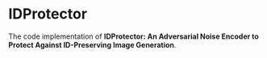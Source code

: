 # IDProtector
The code implementation of **IDProtector: An Adversarial Noise Encoder to Protect Against ID-Preserving Image Generation**.
